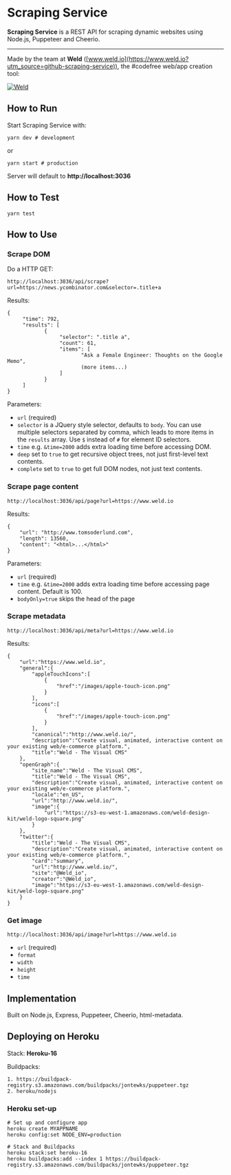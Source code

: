 # Scraping Service

**Scraping Service** is a REST API for scraping dynamic websites using Node.js, Puppeteer and Cheerio.

----------

Made by the team at **Weld** ([www.weld.io](https://www.weld.io?utm_source=github-scraping-service)), the #codefree web/app creation tool:

[![Weld](https://s3-eu-west-1.amazonaws.com/weld-social-and-blog/gif/weld_explained.gif?v2)](https://www.weld.io?utm_source=github-scraping-service)


## How to Run

Start Scraping Service with:

	yarn dev # development

or

	yarn start # production

Server will default to **http://localhost:3036**


## How to Test

	yarn test


## How to Use

### Scrape DOM

Do a HTTP GET:

	http://localhost:3036/api/scrape?url=https://news.ycombinator.com&selector=.title+a

Results:

	{
		 "time": 792,
		 "results": [
				{
					 "selector": ".title a",
					 "count": 61,
					 "items": [
							"Ask a Female Engineer: Thoughts on the Google Memo",
							(more items...)
					 ]
				}
		 ]
	}

Parameters:

* `url` (required)
* `selector` is a JQuery style selector, defaults to `body`. You can use multiple selectors separated by comma, which leads to more items in the `results` array. Use `$` instead of `#` for element ID selectors.
* `time` e.g. `&time=2000` adds extra loading time before accessing DOM.
* `deep` set to `true` to get recursive object trees, not just first-level text contents.
* `complete` set to `true` to get full DOM nodes, not just text contents.

### Scrape page content

	http://localhost:3036/api/page?url=https://www.weld.io

Results:

	{
		"url": "http://www.tomsoderlund.com",
		"length": 13560,
		"content": "<html>...</html>"
	}

Parameters:

* `url` (required)
* `time` e.g. `&time=2000` adds extra loading time before accessing page content. Default is 100.
* `bodyOnly=true` skips the head of the page

### Scrape metadata

	http://localhost:3036/api/meta?url=https://www.weld.io

Results:

	{
		"url":"https://www.weld.io",
		"general":{
			"appleTouchIcons":[
				{
					"href":"/images/apple-touch-icon.png"
				}
			],
			"icons":[
				{
					"href":"/images/apple-touch-icon.png"
				}
			],
			"canonical":"http://www.weld.io/",
			"description":"Create visual, animated, interactive content on your existing web/e-commerce platform.",
			"title":"Weld - The Visual CMS"
		},
		"openGraph":{
			"site_name":"Weld - The Visual CMS",
			"title":"Weld - The Visual CMS",
			"description":"Create visual, animated, interactive content on your existing web/e-commerce platform.",
			"locale":"en_US",
			"url":"http://www.weld.io/",
			"image":{
				"url":"https://s3-eu-west-1.amazonaws.com/weld-design-kit/weld-logo-square.png"
			}
		},
		"twitter":{
			"title":"Weld - The Visual CMS",
			"description":"Create visual, animated, interactive content on your existing web/e-commerce platform.",
			"card":"summary",
			"url":"http://www.weld.io/",
			"site":"@Weld_io",
			"creator":"@Weld_io",
			"image":"https://s3-eu-west-1.amazonaws.com/weld-design-kit/weld-logo-square.png"
		}
	}

### Get image

	http://localhost:3036/api/image?url=https://www.weld.io

* `url` (required)
* `format`
* `width`
* `height`
* `time`


## Implementation

Built on Node.js, Express, Puppeteer, Cheerio, html-metadata.


## Deploying on Heroku

Stack: **Heroku-16**

Buildpacks:

	1. https://buildpack-registry.s3.amazonaws.com/buildpacks/jontewks/puppeteer.tgz
	2. heroku/nodejs

### Heroku set-up

	# Set up and configure app
	heroku create MYAPPNAME
	heroku config:set NODE_ENV=production

	# Stack and Buildpacks
	heroku stack:set heroku-16
	heroku buildpacks:add --index 1 https://buildpack-registry.s3.amazonaws.com/buildpacks/jontewks/puppeteer.tgz
